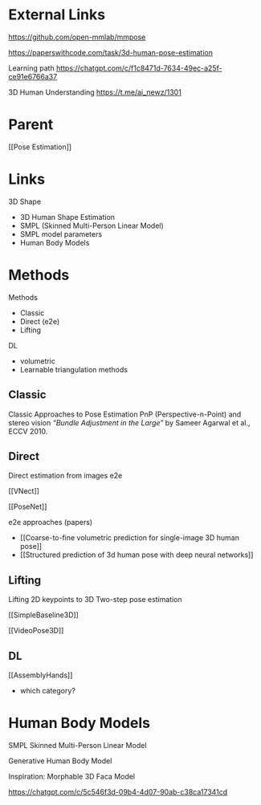 

# External Links

https://github.com/open-mmlab/mmpose

https://paperswithcode.com/task/3d-human-pose-estimation

Learning path
https://chatgpt.com/c/f1c8471d-7634-49ec-a25f-ce91e6766a37

3D Human Understanding
https://t.me/ai_newz/1301

# Parent

[[Pose Estimation]]

# Links

3D Shape
- 3D Human Shape Estimation
- SMPL (Skinned Multi-Person Linear Model)
- SMPL model parameters
- Human Body Models

# Methods

Methods
- Classic
- Direct (e2e)
- Lifting

DL
- volumetric
- Learnable triangulation methods

## Classic

Classic Approaches to Pose Estimation
PnP (Perspective-n-Point) and stereo vision
_“Bundle Adjustment in the Large”_ by Sameer Agarwal et al., ECCV 2010.

## Direct

Direct estimation from images
e2e

[[VNect]]

[[PoseNet]]

e2e approaches (papers)
- [[Coarse-to-fine volumetric prediction for single-image 3D human pose]]
- [[Structured prediction of 3d human pose with deep neural networks]]

## Lifting

Lifting 2D keypoints to 3D
Two-step pose estimation

[[SimpleBaseline3D]]

[[VideoPose3D]]


## DL

[[AssemblyHands]]
- which category?


# Human Body Models

SMPL
Skinned Multi-Person Linear Model

Generative Human Body Model

Inspiration: Morphable 3D Faca Model

https://chatgpt.com/c/5c546f3d-09b4-4d07-90ab-c38ca17341cd


